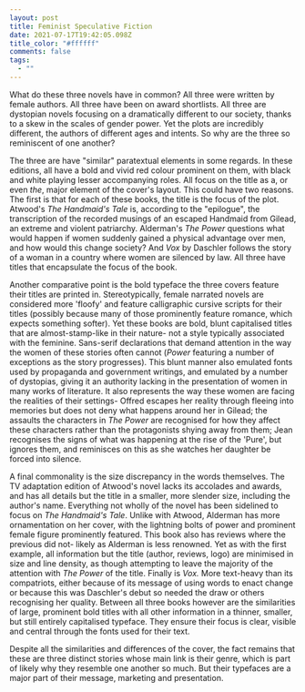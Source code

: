 ```yaml
---
layout: post
title: Feminist Speculative Fiction
date: 2021-07-17T19:42:05.098Z
title_color: "#ffffff"
comments: false
tags:
  - ""
---
```

What do these three novels have in common? All three were written by female authors. All three have been on award shortlists. All three are dystopian novels focusing on a dramatically different to our society, thanks to a skew in the scales of gender power. Yet the plots are incredibly different, the authors of different ages and intents. So why are the three so reminiscent of one another?

The three are have "similar" paratextual elements in some regards. In these editions, all have a bold and vivid red colour prominent on them, with black and white playing lesser accompanying roles. All focus on the title as a, or even *the*, major element of the cover's layout. This could have two reasons. The first is that for each of these books, the title is the focus of the plot. Atwood's *The Handmaid's Tale* is, according to the "epilogue", the transcription of the recorded musings of an escaped Handmaid from Gilead, an extreme and violent patriarchy. Alderman's *The Power* questions what would happen if women suddenly gained a physical advantage over men, and how would this change society? And *Vox* by Daschler follows the story of a woman in a country where women are silenced by law. All three have titles that encapsulate the focus of the book.

Another comparative point is the bold typeface the three covers feature their titles are printed in. Stereotypically, female narrated novels are considered more 'floofy' and feature calligraphic cursive scripts for their titles (possibly because many of those prominently feature romance, which expects something softer). Yet these books are bold, blunt capitalised titles that are almost-stamp-like in their nature- not a style typically associated with the feminine. Sans-serif declarations that demand attention in the way the women of these stories often cannot (*Power* featuring a number of exceptions as the story progresses). This blunt manner also emulated fonts used by propaganda and government writings, and emulated by a number of dystopias, giving it an authority lacking in the presentation of women in many works of literature. It also represents the way these women are facing the realities of their settings- Offred escapes her reality through fleeing into memories but does not deny what happens around her in Gilead; the assaults the characters in *The Power* are recognised for how they affect these characters rather than the protagonists shying away from them; Jean recognises the signs of what was happening at the rise of the 'Pure', but ignores them, and reminisces on this as she watches her daughter be forced into silence.

A final commonality is the size discrepancy in the words themselves. The TV adaptation edition of Atwood's novel lacks its accolades and awards, and has all details but the title in a smaller, more slender size, including the author's name. Everything not wholly of the novel has been sidelined to focus on *The Handmaid's Tale*. Unlike with Atwood, Alderman has more ornamentation on her cover, with the lightning bolts of power and prominent female figure prominently featured. This book also has reviews where the previous did not- likely as Alderman is less renowned. Yet as with the first example, all information but the title (author, reviews, logo) are minimised in size and line density, as though attempting to leave the majority of the attention with *The Power* of the title. Finally is *Vox.* More text-heavy than its compatriots, either because of its message of using words to enact change or because this was Daschler's debut so needed the draw or others recognising her quality. Between all three books however are the similarities of large, prominent bold titles with all other information in a thinner, smaller, but still entirely capitalised typeface. They ensure their focus is clear, visible and central through the fonts used for their text.

Despite all the similarities and differences of the cover, the fact remains that these are three distinct stories whose main link is their genre, which is part of likely why they resemble one another so much. But their typefaces are a major part of their message, marketing and presentation.